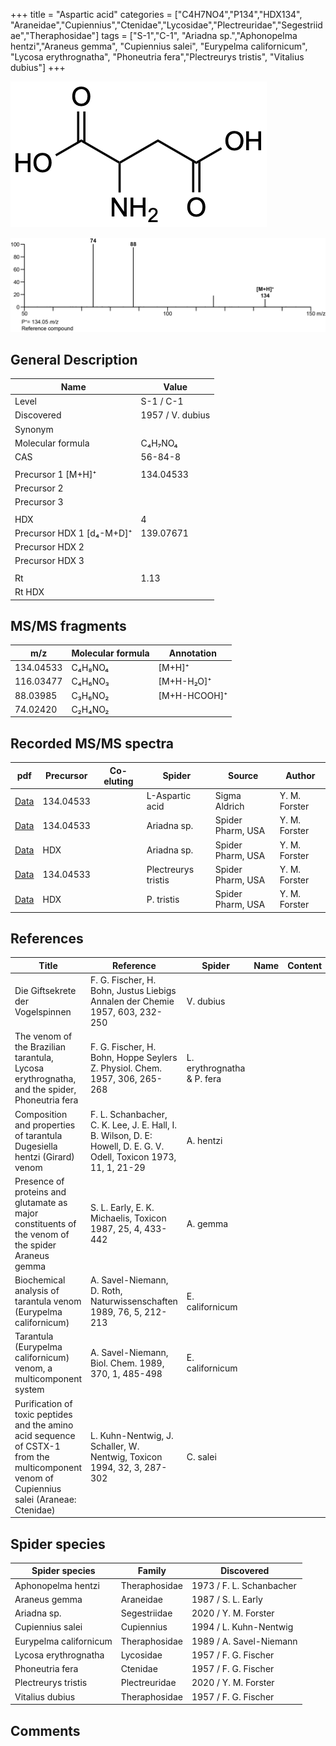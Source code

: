 +++
title = "Aspartic acid"
categories = ["C4H7NO4","P134","HDX134",
"Araneidae","Cupiennius","Ctenidae","Lycosidae","Plectreuridae","Segestriidae","Theraphosidae"]
tags = ["S-1","C-1",
"Ariadna sp.","Aphonopelma hentzi","Araneus gemma",
"Cupiennius salei",
"Eurypelma californicum",
"Lycosa erythrognatha",
"Phoneutria fera","Plectreurys tristis",
"Vitalius dubius"]
+++

![](/img/Aspartic_acid.png)

![](/img_MSMS/134_Aspartic_acid.png)

## General Description

| Name                      | Value            |
|---------------------------|------------------|
| Level                     | S-1 / C-1        |
| Discovered                | 1957 / V. dubius |
| Synonym                   |                  |
| Molecular formula         | C₄H₇NO₄          |
| CAS                       | 56-84-8          |
|                           |                  |
| Precursor 1 [M+H]⁺        | 134.04533        |
| Precursor 2               |                  |
| Precursor 3               |                  |
|                           |                  |
| HDX                       | 4                |
| Precursor HDX 1 [d₄-M+D]⁺ | 139.07671        |
| Precursor HDX 2           |                  |
| Precursor HDX 3           |                  |
|                           |                  |
| Rt                        | 1.13             |
| Rt HDX                    |                  |

## MS/MS fragments

| m/z       | Molecular formula | Annotation   |
|-----------|-------------------|--------------|
| 134.04533 | C₄H₈NO₄           | [M+H]⁺       |
| 116.03477 | C₄H₆NO₃           | [M+H-H₂O]⁺   |
| 88.03985  | C₃H₆NO₂           | [M+H-HCOOH]⁺ |
| 74.02420  | C₂H₄NO₂           |              |

## Recorded MS/MS spectra

| pdf                                     | Precursor | Co-eluting | Spider          | Source        | Author        |
|-----------------------------------------|-----------|------------|-----------------|---------------|---------------|
| [Data](/pdf/134_Aspartic_acid_1-13.pdf) | 134.04533 |            | L-Aspartic acid | Sigma Aldrich | Y. M. Forster |
| [Data](/pdf/Ariadna-sp/134_Aspartic-acid_Ar-sp.pdf) | 134.04533 |           | Ariadna sp. | Spider Pharm, USA | Y. M. Forster |
| [Data](/pdf/Ariadna-sp/134_Aspartic-acid_Ar-sp_HDX.pdf) | HDX |           | Ariadna sp. | Spider Pharm, USA | Y. M. Forster |
| [Data](/pdf/P-tristis/134_Aspartic-acid_Pt.pdf) | 134.04533  |           | Plectreurys tristis | Spider Pharm, USA | Y. M. Forster |
| [Data](/pdf/P-tristis/134_Aspartic-acid_Pt_HDX.pdf) | HDX  |           | P. tristis | Spider Pharm, USA | Y. M. Forster |

## References

| Title                                                                                                                                      | Reference                                                              | Spider   | Name | Content | Link                                         |
|--------------------------------------------------------------------------------------------------------------------------------------------|------------------------------------------------------------------------|----------|------|---------|----------------------------------------------|
| Die Giftsekrete der Vogelspinnen                                                            | F. G. Fischer, H. Bohn, Justus Liebigs Annalen der Chemie 1957, 603, 232-250                                                            |   V. dubius   |      |         | [Link](https://onlinelibrary.wiley.com/doi/abs/10.1002/jlac.19576030124) |
| The venom of the Brazilian tarantula, Lycosa erythrognatha, and the spider, Phoneutria fera                                                            | F. G. Fischer, H. Bohn, Hoppe Seylers Z. Physiol. Chem. 1957, 306, 265-268                                                            |  L. erythrognatha & P. fera    |      |         | [Link](https://onlinelibrary.wiley.com/doi/abs/10.1002/jlac.19576030124) |
| Composition and properties of tarantula Dugesiella hentzi (Girard) venom                                                            | F. L. Schanbacher, C. K. Lee, J. E. Hall, I. B. Wilson, D. E: Howell, D. E. G. V. Odell, Toxicon 1973, 11, 1, 21-29                                                            | A. hentzi     |      |         | [Link](https://doi.org/10.1016/0041-0101(73)90147-5) |
| Presence of proteins and glutamate as major constituents of the venom of the spider Araneus gemma                                                            | S. L. Early, E. K. Michaelis, Toxicon 1987, 25, 4, 433-442                                                            | A. gemma     |      |         | [Link](https://doi.org/10.1016/0041-0101(87)90077-8) |
| Biochemical analysis of tarantula venom (Eurypelma californicum)                                  | A. Savel-Niemann, D. Roth, Naturwissenschaften 1989, 76, 5, 212-213                                                                                                                                             | E. californicum             |      |         | [Link](https://link.springer.com/article/10.1007/BF00627688) |
| Tarantula (Eurypelma californicum) venom, a multicomponent system                                 | A. Savel-Niemann, Biol. Chem. 1989, 370, 1, 485-498                                                                                                                                                             | E. californicum             |      |         | [Link](https://doi.org/10.1515/bchm3.1989.370.1.485)         |
| Purification of toxic peptides and the amino acid sequence of CSTX-1 from the multicomponent venom of Cupiennius salei (Araneae: Ctenidae) | L. Kuhn-Nentwig, J. Schaller, W. Nentwig, Toxicon 1994, 32, 3, 287-302 | C. salei |      |         | [Link](https://doi.org/10.1016/0041-0101(94)90082-5) |

## Spider species

| Spider species         | Family        | Discovered               |
|------------------------|---------------|--------------------------|
| Aphonopelma hentzi     | Theraphosidae | 1973 / F. L. Schanbacher |
| Araneus gemma          | Araneidae     | 1987 / S. L. Early       |
| Ariadna sp. | Segestriidae | 2020 / Y. M. Forster |
| Cupiennius salei       | Cupiennius    | 1994 / L. Kuhn-Nentwig   |
| Eurypelma californicum | Theraphosidae | 1989 / A. Savel-Niemann  |
| Lycosa erythrognatha   | Lycosidae     | 1957 / F. G. Fischer     |
| Phoneutria fera        | Ctenidae      | 1957 / F. G. Fischer     |
| Plectreurys tristis | Plectreuridae | 2020 / Y. M. Forster |
| Vitalius dubius        | Theraphosidae | 1957 / F. G. Fischer     |

## Comments